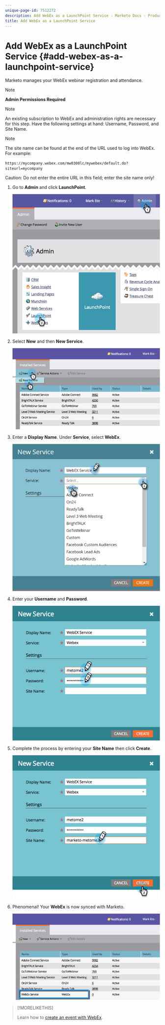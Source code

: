 ```yaml
---
unique-page-id: 7512272
description: Add WebEx as a LaunchPoint Service - Marketo Docs - Product Documentation
title: Add WebEx as a LaunchPoint Service
---
```


# Add WebEx as a LaunchPoint Service {#add-webex-as-a-launchpoint-service}

Marketo manages your WebEx webinar registration and attendance.

>[!NOTE]
>
>**Admin Permissions Required**

>[!NOTE]
>
>An existing subscription to WebEx and administration rights are necessary for this step. Have the following settings at hand: Username, Password, and Site Name.

>[!NOTE]
>
>The site name can be found at the end of the URL used to log into WebEx. For example:
>
>`https://mycompany.webex.com/mw0300lc/mywebex/default.do?siteurl=mycompany`
>
>Caution: Do not enter the entire URL in this field; enter the site name only!

1. Go to **Admin** and click **LaunchPoint**.

   ![](assets/image2015-4-23-11-3a20-3a43.png)

1. Select **New** and then **New Service**.

   ![](assets/webex-new-service.png)

1. Enter a **Display Name**. Under **Service**, select **WebEx**.

   ![](assets/new-service-webex.png)

1. Enter your **Username** and **Password**.

   ![](assets/image2015-4-24-18-3a56-3a56.png)

1. Complete the process by entering your **Site Name** then click **Create**.

   ![](assets/image2015-4-24-18-3a58-3a43.png)

1. Phenomenal! Your **WebEx** is now synced with Marketo.

   ![](assets/webex.png)

>[!MORELIKETHIS]
>
>Learn how to [create an event with WebEx](/help/marketo/product-docs/demand-generation/events/create-an-event/create-an-event-with-webex.md).
